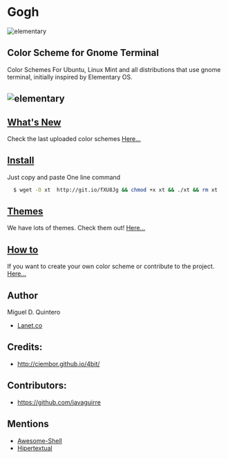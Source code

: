 Gogh
====

![elementary](https://raw.githubusercontent.com/Mayccoll/Elementary-OS-Terminal-Colors/master/images/Gogh-icons.png)

## Color Scheme for Gnome Terminal

Color Schemes For Ubuntu, Linux Mint and all distributions that use gnome terminal, initially inspired by Elementary OS.

![elementary](https://raw.githubusercontent.com/Mayccoll/Elementary-OS-Terminal-Colors/master/images/themes.gif)
----

## [What's New](https://raw.githubusercontent.com/Mayccoll/Elementary-OS-Terminal-Colors/master/content/new.md)

Check the last uploaded color schemes [Here...](https://raw.githubusercontent.com/Mayccoll/Elementary-OS-Terminal-Colors/master/content/new.md)

## [Install](https://raw.githubusercontent.com/Mayccoll/Elementary-OS-Terminal-Colors/master/content/install.md)

Just copy and paste One line command

```bash
  $ wget -O xt  http://git.io/fXU8Jg && chmod +x xt && ./xt && rm xt
```

## [Themes](https://raw.githubusercontent.com/Mayccoll/Elementary-OS-Terminal-Colors/master/content/themes.md)

We have lots of themes. Check them out! [Here...](https://raw.githubusercontent.com/Mayccoll/Elementary-OS-Terminal-Colors/master/content/themes.md)

## [How to](https://raw.githubusercontent.com/Mayccoll/Elementary-OS-Terminal-Colors/master/content/howto.md)

If you want to create your own color scheme or contribute to the project. [Here...](https://raw.githubusercontent.com/Mayccoll/Elementary-OS-Terminal-Colors/master/content/howto.md)

## Author

Miguel D. Quintero

- [Lanet.co](http:lanet.co)


## Credits:

- http://ciembor.github.io/4bit/

## Contributors:

- https://github.com/javaguirre

## Mentions

- [Awesome-Shell](https://github.com/alebcay/awesome-shell)
- [Hipertextual](http://hipertextual.com/archivo/2014/11/4bit/)
